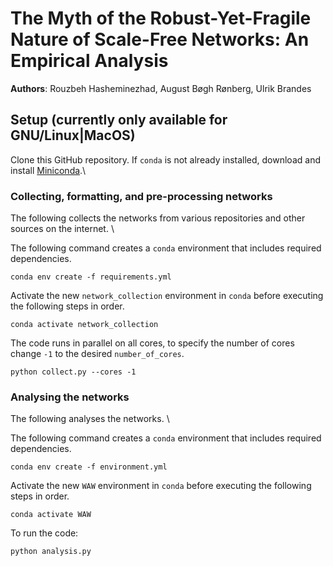 # The Myth of the Robust-Yet-Fragile Nature of Scale-Free Networks: An Empirical Analysis

**Authors**: Rouzbeh Hasheminezhad, August Bøgh Rønberg, Ulrik Brandes

## Setup (currently only available for GNU/Linux|MacOS)
Clone this GitHub repository. If `conda` is not already installed, download and
install [Miniconda](https://docs.conda.io/en/latest/miniconda.html#).\

### Collecting, formatting, and pre-processing networks
The following collects the networks from various repositories and other sources
on the internet. \

The following command creates a `conda` environment that includes required dependencies.

```
conda env create -f requirements.yml
```

Activate the new `network_collection` environment in `conda` before executing the following steps in order.

```
conda activate network_collection
```

The code runs in parallel on all cores, to specify the number of cores change `-1` to the desired `number_of_cores`.

```
python collect.py --cores -1
```

### Analysing the networks
The following analyses the networks. \

The following command creates a `conda` environment that includes required dependencies.

```
conda env create -f environment.yml
```

Activate the new `WAW` environment in `conda` before executing the following steps in order.

```
conda activate WAW
```

To run the code:

```
python analysis.py
```